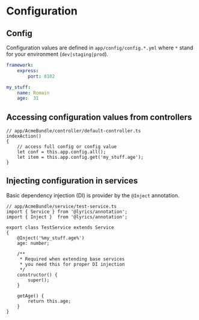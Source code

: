 Configuration
======

## Config

Configuration values are defined in `app/config/config.*.yml` where `*` stand for your environment (`dev|staging|prod`).

```yaml
framework:
    express:
        port: 8182

my_stuff:
    name: Romain
    age:  31
```

## Accessing configuration values from controllers

```node
// app/AcmeBundle/controller/default-controller.ts
indexAction()
{
    // access full config or config value
    let conf = this.app.config.all();
    let item = this.app.config.get('my_stuff.age');
}
```

## Injecting configuration in services

Basic dependency injection (DI) is provider by the `@Inject` annotation.

```node
// app/AcmeBundle/service/test-service.ts
import { Service } from '@lyrics/annotation';
import { Inject }  from '@lyrics/annotation';

export class TestService extends Service
{
    @Inject('%my_stuff.age%')
    age: number;

    /**
     * Required when extending base services
     * you need this for proper DI injection
     */
    constructor() {
        super();
    }

    getAge() {
        return this.age;
    }
}
```
